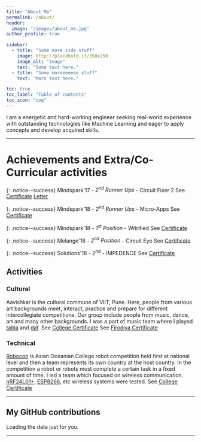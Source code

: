 ```yaml
---
title: "About Me"
permalink: /about/
header:
  image: "/images/about_me.jpg"
author_profile: true

sidebar:
  - title: "Some more side stuff"
    image: http://placehold.it/350x250
    image_alt: "image"
    text: "Some text here."
  - title: "Some moreeeeeee stuff"
    text: "More text here."

toc: true
toc_label: "Table of contents"
toc_icon: "cog"
---
```


I am a energetic and hard-working engineer seeking real-world experience with outstanding technologies like Machine Learning and eager to apply concepts and develop acquired skills.

---

# Achievements and Extra/Co-Curricular activities

{: .notice--success}
Mindspark'17 - *2<sup>nd</sup> Runner Ups* - Circuit Fixer 2
See <a href="https://www.slideshare.net/PranavNatekar/mindspark17-certificate" class="btn btn--success">Certificate</a> <a href="https://www.slideshare.net/PranavNatekar/mindspark17-letter" class="btn btn--danger">Letter</a>  

{: .notice--success}
Mindspark'18 - *2<sup>nd</sup> Runner Ups* - Micro-Apps
See <a href="https://www.slideshare.net/PranavNatekar/mindspark18-certificate-microapps" class="btn btn--info">Certificate</a>

{: .notice--success}
Mindspark'18 - *1<sup>st</sup> Position* - Witrified
See <a href="https://www.slideshare.net/PranavNatekar/mindspark-certificate-witrified" class="btn btn--info">Certificate</a>

{: .notice--success}
Melange'18 - *2<sup>nd</sup> Position* - Circuit Eye
See <a href="https://www.slideshare.net/PranavNatekar/melange18-certificate" class="btn btn--warning">Certificate</a>

{: .notice--success}
Solutions'18 - *2<sup>nd</sup>* - IMPEDENCE
See <a href="https://www.slideshare.net/PranavNatekar/ait-certificate-152725247
" class="btn btn--warning">Certificate</a>

## Activities

### Cultural

Aavishkar is the cultural commune of VIIT, Pune. Here, people from various art backgrounds meet, interact, practice and prepare for different intercollegiate competitions. Our group include people from music, dance, art and many other backgrounds.
I was a part of music team where I played [tabla](https://en.wikipedia.org/wiki/Tabla) and [daf](https://en.wikipedia.org/wiki/Daf).
See <a href="https://www.slideshare.net/PranavNatekar/aavishkar-certificate" class="btn btn--warning">College Certificate</a>
See <a href="https://www.slideshare.net/PranavNatekar/firodiya-certificate" class="btn btn--warning">Firodiya Certificate</a>

### Technical

[Robocon](https://en.wikipedia.org/wiki/ABU_Robocon) is Asian Oceanian College robot competition held first at national level and then a team represents its own country at the host country. In the competition a robot or robots must complete a certain task in a fixed amount of time.
I led a team which focused on wireless communication. [nRF24L01+](https://www.sparkfun.com/datasheets/Components/nRF24L01_prelim_prod_spec_1_2.pdf), [ESP8266](https://www.espressif.com/en/products/hardware/esp8266ex/overview), etc wireless systems were tested.
See <a href="https://www.slideshare.net/PranavNatekar/roboconcert" class="btn btn--warning">College Certificate</a>

---

## My GitHub contributions

<!-- Include the library. -->
<script
  src="https://unpkg.com/github-calendar@latest/dist/github-calendar.min.js"
></script>

<!-- Optionally, include the theme (if you don't want to struggle to write the CSS) -->
<link
   rel="stylesheet"
   href="https://unpkg.com/github-calendar@latest/dist/github-calendar-responsive.css"
/>

<!-- Prepare a container for your calendar. -->
<div class="calendar">
    <!-- Loading stuff -->
    Loading the data just for you.
</div>

<script>
    GitHubCalendar(".calendar", "pranav6670");
    // or enable responsive functionality
    GitHubCalendar(".calendar", "pranav6670", { responsive: true });
</script>

---
